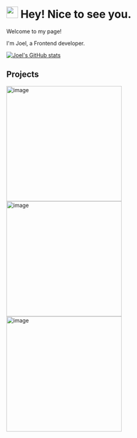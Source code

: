 <h1><img src="https://emojis.slackmojis.com/emojis/images/1531849430/4246/blob-sunglasses.gif?1531849430" width="30"/> Hey! Nice to see you.</h1>
Welcome to my page!  

I'm Joel, a Frontend developer.

[![Joel's GitHub stats](https://github-readme-stats.vercel.app/api?username=iamjoel)](https://github.com/anuraghazra/github-readme-stats)

## Projects
<div style="flex">
  <a href="https://portfolio-of-joel.vercel.app/project/portrait-photography" target="_blank">
    <img width="300" alt="image" src="https://github.com/user-attachments/assets/05ff3b3d-27ea-4b67-98d3-b263aa5cc1cd" />
  </a>
  <a href="https://portfolio-of-joel.vercel.app/project/quote-card-generator" target="_blank">
    <img width="300" alt="image" src="https://github.com/user-attachments/assets/59723526-b2a3-4db7-84d7-009bd2307ee1" />
  </a>
  <a href="https://portfolio-of-joel.vercel.app/project/tile-up" target="_blank">
    <img width="300" alt="image" src="https://github.com/user-attachments/assets/b5ce7b50-1ba5-415b-b1d6-30c900ecbf71" />
  </a>
</div>
